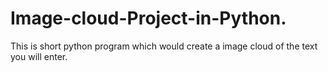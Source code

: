 # Image-cloud-Project-in-Python.
This is short python program which would create a image cloud of the text you will enter. 
